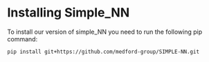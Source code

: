 # Installing Simple\_NN

To install our version of simple\_NN you need to run the following pip command:

```
pip install git+https://github.com/medford-group/SIMPLE-NN.git
```
